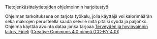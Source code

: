 Tietojenkäsittelytieteiden ohjelmoinnin harjoitustyö

Ohjelman tarkoituksena on tarjota työkalu, jolla käyttäjä voi kalorimäärän sekä makrojen perusteella saada selville mitä pitäisi syödä ja paljonko. Ohjelma käyttää avointa dataa jonka tarjoaa [Terveyden ja hyvinvoinnin laitos, Fineli](https://fineli.fi/fineli/fi/ohje/19) ([Creative Commons 4.0 nimeä (CC-BY 4.0)](https://creativecommons.org/licenses/by/4.0/deed.fi))

